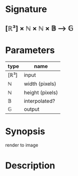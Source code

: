 # Signature
## [ℝ³] × ℕ × ℕ × 𝔹 ⟶ 𝔾

# Parameters

| type | name |
|------|------|
|[ℝ³]|input|
|ℕ|width (pixels)|
|ℕ|height (pixels)|
|𝔹|interpolated?|
|𝔾|output|

# Synopsis
render to image

# Description
